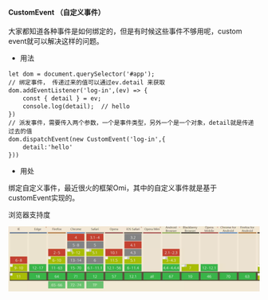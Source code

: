 #### CustomEvent （自定义事件）

大家都知道各种事件是如何绑定的，但是有时候这些事件不够用呢，custom event就可以解决这样的问题。

- 用法
```
let dom = document.querySelector('#app');
// 绑定事件， 传递过来的值可以通过ev.detail 来获取
dom.addEventListener('log-in',(ev) => {
    const { detail } = ev;
    console.log(detail);  // hello
})
// 派发事件，需要传入两个参数，一个是事件类型，另外一个是一个对象，detail就是传递过去的值
dom.dispatchEvent(new CustomEvent('log-in',{
    detail:'hello'
}))
```
- 用处

绑定自定义事件，最近很火的框架Omi，其中的自定义事件就是基于customEvent实现的。

浏览器支持度

![浏览器支持度](./customEvent/1.png)
